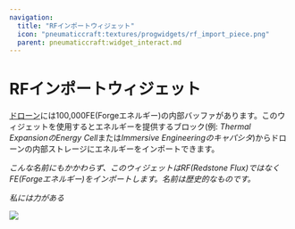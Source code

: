 ```yaml
---
navigation:
  title: "RFインポートウィジェット"
  icon: "pneumaticcraft:textures/progwidgets/rf_import_piece.png"
  parent: pneumaticcraft:widget_interact.md
---
```


# RFインポートウィジェット

[ドローン](../tools/drone.md)には100,000FE(Forgeエネルギー)の内部バッファがあります。このウィジェットを使用するとエネルギーを提供するブロック(例: *Thermal ExpansionのEnergy Cell*または*Immersive Engineeringのキャパシタ*)からドローンの内部ストレージにエネルギーをインポートできます。

*こんな名前にもかかわらず、このウィジェットはRF(Redstone Flux)ではなくFE(Forgeエネルギー)をインポートします。名前は歴史的なものです。*

*私には力がある*

![](rf_import_piece.png)

